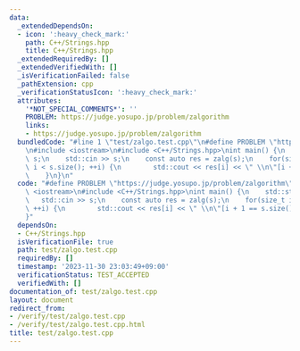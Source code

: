```yaml
---
data:
  _extendedDependsOn:
  - icon: ':heavy_check_mark:'
    path: C++/Strings.hpp
    title: C++/Strings.hpp
  _extendedRequiredBy: []
  _extendedVerifiedWith: []
  _isVerificationFailed: false
  _pathExtension: cpp
  _verificationStatusIcon: ':heavy_check_mark:'
  attributes:
    '*NOT_SPECIAL_COMMENTS*': ''
    PROBLEM: https://judge.yosupo.jp/problem/zalgorithm
    links:
    - https://judge.yosupo.jp/problem/zalgorithm
  bundledCode: "#line 1 \"test/zalgo.test.cpp\"\n#define PROBLEM \"https://judge.yosupo.jp/problem/zalgorithm\"\
    \n#include <iostream>\n#include <C++/Strings.hpp>\nint main() {\n    std::string\
    \ s;\n    std::cin >> s;\n    const auto res = zalg(s);\n    for(size_t i = 0;\
    \ i < s.size(); ++i) {\n        std::cout << res[i] << \" \\n\"[i + 1 == s.size()];\n\
    \    }\n}\n"
  code: "#define PROBLEM \"https://judge.yosupo.jp/problem/zalgorithm\"\n#include\
    \ <iostream>\n#include <C++/Strings.hpp>\nint main() {\n    std::string s;\n \
    \   std::cin >> s;\n    const auto res = zalg(s);\n    for(size_t i = 0; i < s.size();\
    \ ++i) {\n        std::cout << res[i] << \" \\n\"[i + 1 == s.size()];\n    }\n\
    }"
  dependsOn:
  - C++/Strings.hpp
  isVerificationFile: true
  path: test/zalgo.test.cpp
  requiredBy: []
  timestamp: '2023-11-30 23:03:49+09:00'
  verificationStatus: TEST_ACCEPTED
  verifiedWith: []
documentation_of: test/zalgo.test.cpp
layout: document
redirect_from:
- /verify/test/zalgo.test.cpp
- /verify/test/zalgo.test.cpp.html
title: test/zalgo.test.cpp
---
```

